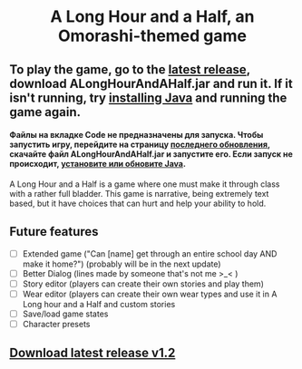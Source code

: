 # <center>A Long Hour and a Half, an Omorashi-themed game</center>

## **To play the game, go to the [latest release](https://github.com/javabird25/long-hour-and-a-half/releases/tag/v1.2), download ALongHourAndAHalf.jar and run it. If it isn't running, try [installing Java](https://java.com) and running the game again.**

#### **Файлы на вкладке Code не предназначены для запуска. Чтобы запустить игру, перейдите на страницу [последнего обновления](https://github.com/javabird25/long-hour-and-a-half/releases/tag/v1.3_rus), скачайте файл ALongHourAndAHalf.jar и запустите его. Если запуск не происходит, [установите или обновите Java](https://java.com/).**

A Long Hour and a Half is a game where one must make it through class with a rather full bladder. This game is narrative, being extremely text based, but it have choices that can hurt and help your ability to hold.

## Future features

 - [ ] Extended game ("Can [name] get through an entire school day AND make it home?") (probably will be in the next update)
 - [ ] Better Dialog (lines made by someone that's not me >_< )
 - [ ] Story editor (players can create their own stories and play them)
 - [ ] Wear editor (players can create their own wear types and use it in A Long hour and a Half and custom stories
 - [ ] Save/load game states
 - [ ] Character presets

## [Download latest release v1.2](https://github.com/javabird25/long-hour-and-a-half/releases/tag/v1.2)
